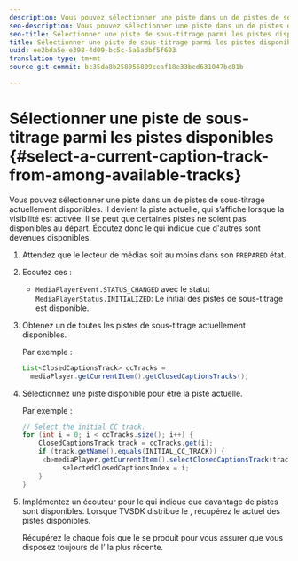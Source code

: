```yaml
---
description: Vous pouvez sélectionner une piste dans un de pistes de sous-titrage actuellement disponibles. Il devient la piste actuelle, qui s’affiche lorsque la visibilité est activée. Il se peut que certaines pistes ne soient pas disponibles au départ. Écoutez donc le  qui indique que d'autres sont devenues disponibles.
seo-description: Vous pouvez sélectionner une piste dans un de pistes de sous-titrage actuellement disponibles. Il devient la piste actuelle, qui s’affiche lorsque la visibilité est activée. Il se peut que certaines pistes ne soient pas disponibles au départ. Écoutez donc le  qui indique que d'autres sont devenues disponibles.
seo-title: Sélectionner une piste de sous-titrage parmi les pistes disponibles
title: Sélectionner une piste de sous-titrage parmi les pistes disponibles
uuid: ee2bda5e-e398-4d09-bc5c-5a6adbf5f603
translation-type: tm+mt
source-git-commit: bc35da8b258056809ceaf18e33bed631047bc81b

---
```



# Sélectionner une piste de sous-titrage parmi les pistes disponibles {#select-a-current-caption-track-from-among-available-tracks}

Vous pouvez sélectionner une piste dans un de pistes de sous-titrage actuellement disponibles. Il devient la piste actuelle, qui s’affiche lorsque la visibilité est activée. Il se peut que certaines pistes ne soient pas disponibles au départ. Écoutez donc le  qui indique que d&#39;autres sont devenues disponibles.

1. Attendez que le lecteur de médias soit au moins dans son `PREPARED` état.
1. Ecoutez ces  :

   * `MediaPlayerEvent.STATUS_CHANGED` avec le statut `MediaPlayerStatus.INITIALIZED`: Le  initial des pistes de sous-titrage est disponible.

1. Obtenez un  de toutes les pistes de sous-titrage actuellement disponibles.

   Par exemple :

   ```java
   List<ClosedCaptionsTrack> ccTracks = 
     mediaPlayer.getCurrentItem().getClosedCaptionsTracks();
   ```

1. Sélectionnez une piste disponible pour être la piste actuelle.

   Par exemple :

   ```java
   // Select the initial CC track. 
   for (int i = 0; i < ccTracks.size(); i++) { 
       ClosedCaptionsTrack track = ccTracks.get(i); 
       if (track.getName().equals(INITIAL_CC_TRACK)) {
        <b>mediaPlayer.getCurrentItem().selectClosedCaptionsTrack(track);</b> 
             selectedClosedCaptionsIndex = i; 
       } 
   }
   ```

1. Implémentez un écouteur pour le qui indique que davantage de pistes sont disponibles. Lorsque TVSDK distribue le , récupérez le actuel des pistes disponibles.

   Récupérez le  chaque fois que le  se produit pour vous assurer que vous disposez toujours de l’ la plus récente.